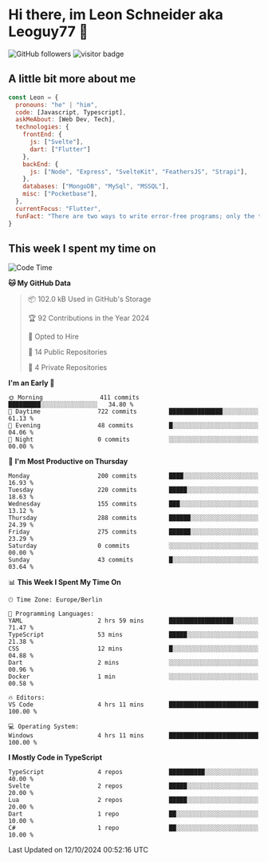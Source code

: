 # Hi there, im Leon Schneider aka Leoguy77 👋

![GitHub followers](https://img.shields.io/github/followers/leoguy77.svg?style=social&label=Followers) ![visitor badge](https://vbr.nathanchung.dev/badge?page_id=Leoguy77)

## A little bit more about me

```javascript
const Leon = {
  pronouns: "he" | "him",
  code: [Javascript, Typescript],
  askMeAbout: [Web Dev, Tech],
  technologies: {
    frontEnd: {
      js: ["Svelte"],
      dart: ["Flutter"]
    },
    backEnd: {
      js: ["Node", "Express", "SvelteKit", "FeathersJS", "Strapi"],
    },
    databases: ["MongoDB", "MySql", "MSSQL"],
    misc: ["Pocketbase"],
  },
  currentFocus: "Flutter",
  funFact: "There are two ways to write error-free programs; only the third one works"
}
```

## This week I spent my time on

<!--START_SECTION:waka-->
![Code Time](http://img.shields.io/badge/Code%20Time-216%20hrs%2019%20mins-blue)

**🐱 My GitHub Data** 

> 📦 102.0 kB Used in GitHub's Storage 
 > 
> 🏆 92 Contributions in the Year 2024
 > 
> 💼 Opted to Hire
 > 
> 📜 14 Public Repositories 
 > 
> 🔑 4 Private Repositories 
 > 
**I'm an Early 🐤** 

```text
🌞 Morning                411 commits         █████████░░░░░░░░░░░░░░░░   34.80 % 
🌆 Daytime                722 commits         ███████████████░░░░░░░░░░   61.13 % 
🌃 Evening                48 commits          █░░░░░░░░░░░░░░░░░░░░░░░░   04.06 % 
🌙 Night                  0 commits           ░░░░░░░░░░░░░░░░░░░░░░░░░   00.00 % 
```
📅 **I'm Most Productive on Thursday** 

```text
Monday                   200 commits         ████░░░░░░░░░░░░░░░░░░░░░   16.93 % 
Tuesday                  220 commits         █████░░░░░░░░░░░░░░░░░░░░   18.63 % 
Wednesday                155 commits         ███░░░░░░░░░░░░░░░░░░░░░░   13.12 % 
Thursday                 288 commits         ██████░░░░░░░░░░░░░░░░░░░   24.39 % 
Friday                   275 commits         ██████░░░░░░░░░░░░░░░░░░░   23.29 % 
Saturday                 0 commits           ░░░░░░░░░░░░░░░░░░░░░░░░░   00.00 % 
Sunday                   43 commits          █░░░░░░░░░░░░░░░░░░░░░░░░   03.64 % 
```


📊 **This Week I Spent My Time On** 

```text
🕑︎ Time Zone: Europe/Berlin

💬 Programming Languages: 
YAML                     2 hrs 59 mins       ██████████████████░░░░░░░   71.47 % 
TypeScript               53 mins             █████░░░░░░░░░░░░░░░░░░░░   21.38 % 
CSS                      12 mins             █░░░░░░░░░░░░░░░░░░░░░░░░   04.88 % 
Dart                     2 mins              ░░░░░░░░░░░░░░░░░░░░░░░░░   00.96 % 
Docker                   1 min               ░░░░░░░░░░░░░░░░░░░░░░░░░   00.58 % 

🔥 Editors: 
VS Code                  4 hrs 11 mins       █████████████████████████   100.00 % 

💻 Operating System: 
Windows                  4 hrs 11 mins       █████████████████████████   100.00 % 
```

**I Mostly Code in TypeScript** 

```text
TypeScript               4 repos             ██████████░░░░░░░░░░░░░░░   40.00 % 
Svelte                   2 repos             █████░░░░░░░░░░░░░░░░░░░░   20.00 % 
Lua                      2 repos             █████░░░░░░░░░░░░░░░░░░░░   20.00 % 
Dart                     1 repo              ██░░░░░░░░░░░░░░░░░░░░░░░   10.00 % 
C#                       1 repo              ██░░░░░░░░░░░░░░░░░░░░░░░   10.00 % 
```




 Last Updated on 12/10/2024 00:52:16 UTC
<!--END_SECTION:waka-->
